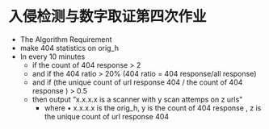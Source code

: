 # 入侵检测与数字取证第四次作业

- The Algorithm Requirement 
- make 404 statistics on orig_h 
- In every 10 minutes 
  - if the count of 404 response  > 2 
  -  and if the 404 ratio > 20% (404 ratio = 404 response/all response) 
  - and if (the unique count of url response 404  /  the count of 404 response ) > 0.5 
  - then output ”x.x.x.x is a scanner with y scan attemps on z urls"
    -  where • x.x.x.x is the orig_h, y is the count of 404 response , z is the unique count of url response 404